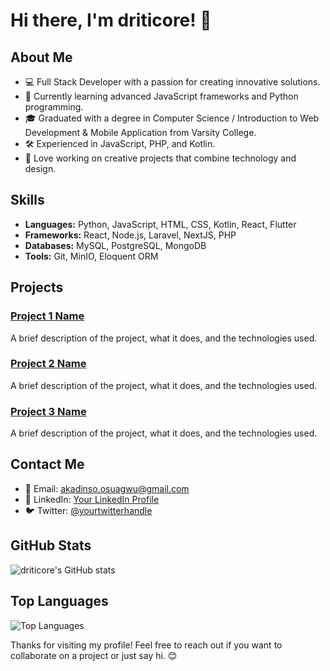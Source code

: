 # Hi there, I'm driticore! 👋

## About Me
- 💻 Full Stack Developer with a passion for creating innovative solutions.
- 🌱 Currently learning advanced JavaScript frameworks and Python programming.
- 🎓 Graduated with a degree in Computer Science / Introduction to Web Development & Mobile Application from Varsity College.
- 🛠️ Experienced in JavaScript, PHP, and Kotlin.
- 🎨 Love working on creative projects that combine technology and design.

## Skills
- **Languages:** Python, JavaScript, HTML, CSS, Kotlin, React, Flutter
- **Frameworks:** React, Node.js, Laravel, NextJS, PHP
- **Databases:** MySQL, PostgreSQL, MongoDB
- **Tools:** Git, MinIO, Eloquent ORM

## Projects
### [Project 1 Name](https://github.com/driticore/project1)
A brief description of the project, what it does, and the technologies used.

### [Project 2 Name](https://github.com/driticore/project2)
A brief description of the project, what it does, and the technologies used.

### [Project 3 Name](https://github.com/driticore/project3)
A brief description of the project, what it does, and the technologies used.

## Contact Me
- 📧 Email: [akadinso.osuagwu@gmail.com](mailto:akadinso.osuagwu@gmail.com)
- 💼 LinkedIn: [Your LinkedIn Profile](https://www.linkedin.com/in/yourprofile)
- 🐦 Twitter: [@yourtwitterhandle](https://twitter.com/yourtwitterhandle)

## GitHub Stats
![driticore's GitHub stats](https://github-readme-stats.vercel.app/api?username=driticore&show_icons=true&theme=radical)

## Top Languages
![Top Languages](https://github-readme-stats.vercel.app/api/top-langs/?username=driticore&layout=compact&theme=radical)

Thanks for visiting my profile! Feel free to reach out if you want to collaborate on a project or just say hi. 😊
